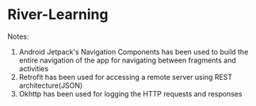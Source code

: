 # River-Learning

Notes:

1. Android Jetpack's Navigation Components has been used to build the entire navigation of the app for navigating between fragments and activities
2. Retrofit has been used for accessing a remote server using REST architecture(JSON)
3. Okhttp has been used for logging the HTTP requests and responses
